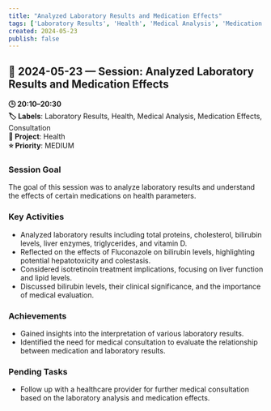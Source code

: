 ```yaml
---
title: "Analyzed Laboratory Results and Medication Effects"
tags: ['Laboratory Results', 'Health', 'Medical Analysis', 'Medication Effects', 'Consultation']
created: 2024-05-23
publish: false
---
```


## 📅 2024-05-23 — Session: Analyzed Laboratory Results and Medication Effects

**🕒 20:10–20:30**  
**🏷️ Labels**: Laboratory Results, Health, Medical Analysis, Medication Effects, Consultation  
**📂 Project**: Health  
**⭐ Priority**: MEDIUM  


### Session Goal
The goal of this session was to analyze laboratory results and understand the effects of certain medications on health parameters.

### Key Activities
- Analyzed laboratory results including total proteins, cholesterol, bilirubin levels, liver enzymes, triglycerides, and vitamin D.
- Reflected on the effects of Fluconazole on bilirubin levels, highlighting potential hepatotoxicity and colestasis.
- Considered isotretinoin treatment implications, focusing on liver function and lipid levels.
- Discussed bilirubin levels, their clinical significance, and the importance of medical evaluation.

### Achievements
- Gained insights into the interpretation of various laboratory results.
- Identified the need for medical consultation to evaluate the relationship between medication and laboratory results.

### Pending Tasks
- Follow up with a healthcare provider for further medical consultation based on the laboratory analysis and medication effects.

